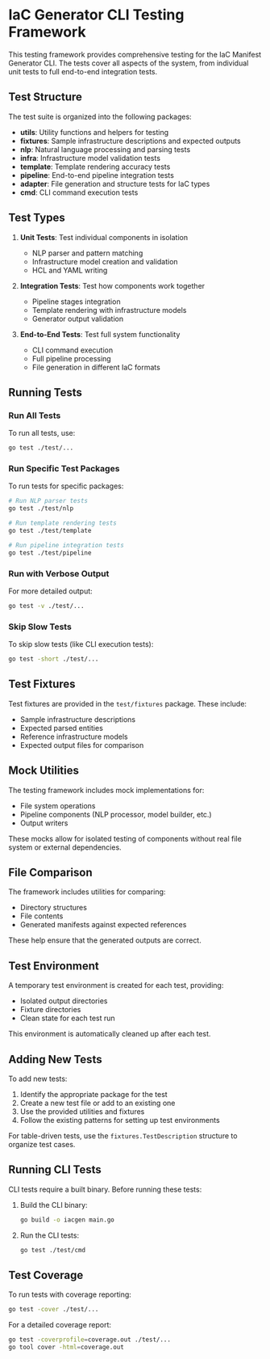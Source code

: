 # IaC Generator CLI Testing Framework

This testing framework provides comprehensive testing for the IaC Manifest Generator CLI. The tests cover all aspects of the system, from individual unit tests to full end-to-end integration tests.

## Test Structure

The test suite is organized into the following packages:

- **utils**: Utility functions and helpers for testing
- **fixtures**: Sample infrastructure descriptions and expected outputs
- **nlp**: Natural language processing and parsing tests
- **infra**: Infrastructure model validation tests
- **template**: Template rendering accuracy tests
- **pipeline**: End-to-end pipeline integration tests
- **adapter**: File generation and structure tests for IaC types
- **cmd**: CLI command execution tests

## Test Types

1. **Unit Tests**: Test individual components in isolation
   - NLP parser and pattern matching
   - Infrastructure model creation and validation
   - HCL and YAML writing

2. **Integration Tests**: Test how components work together
   - Pipeline stages integration
   - Template rendering with infrastructure models
   - Generator output validation

3. **End-to-End Tests**: Test full system functionality
   - CLI command execution
   - Full pipeline processing
   - File generation in different IaC formats

## Running Tests

### Run All Tests

To run all tests, use:

```sh
go test ./test/...
```

### Run Specific Test Packages

To run tests for specific packages:

```sh
# Run NLP parser tests
go test ./test/nlp

# Run template rendering tests
go test ./test/template

# Run pipeline integration tests
go test ./test/pipeline
```

### Run with Verbose Output

For more detailed output:

```sh
go test -v ./test/...
```

### Skip Slow Tests

To skip slow tests (like CLI execution tests):

```sh
go test -short ./test/...
```

## Test Fixtures

Test fixtures are provided in the `test/fixtures` package. These include:

- Sample infrastructure descriptions
- Expected parsed entities
- Reference infrastructure models
- Expected output files for comparison

## Mock Utilities

The testing framework includes mock implementations for:

- File system operations
- Pipeline components (NLP processor, model builder, etc.)
- Output writers

These mocks allow for isolated testing of components without real file system or external dependencies.

## File Comparison

The framework includes utilities for comparing:

- Directory structures
- File contents
- Generated manifests against expected references

These help ensure that the generated outputs are correct.

## Test Environment

A temporary test environment is created for each test, providing:

- Isolated output directories
- Fixture directories
- Clean state for each test run

This environment is automatically cleaned up after each test.

## Adding New Tests

To add new tests:

1. Identify the appropriate package for the test
2. Create a new test file or add to an existing one
3. Use the provided utilities and fixtures
4. Follow the existing patterns for setting up test environments

For table-driven tests, use the `fixtures.TestDescription` structure to organize test cases.

## Running CLI Tests

CLI tests require a built binary. Before running these tests:

1. Build the CLI binary:
   ```sh
   go build -o iacgen main.go
   ```

2. Run the CLI tests:
   ```sh
   go test ./test/cmd
   ```

## Test Coverage

To run tests with coverage reporting:

```sh
go test -cover ./test/...
```

For a detailed coverage report:

```sh
go test -coverprofile=coverage.out ./test/...
go tool cover -html=coverage.out
```
